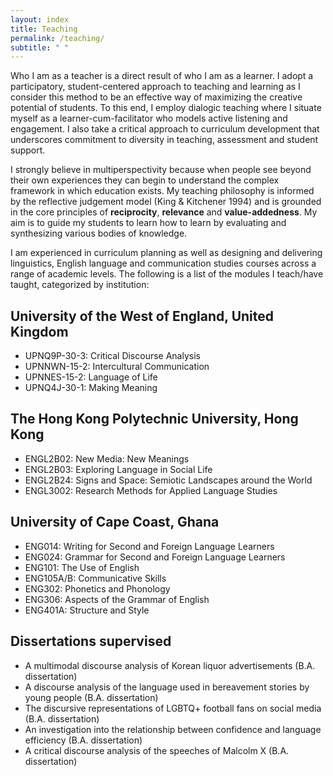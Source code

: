 ```yaml
---
layout: index
title: Teaching
permalink: /teaching/
subtitle: " "
---
```

Who I am as a teacher is a direct result of who I am as a learner. I adopt a participatory, student-centered approach to teaching and learning as I consider this method to be an effective way of maximizing the creative potential of students. To this end, I employ dialogic teaching where I situate myself as a learner-cum-facilitator who models active listening and engagement. I also take a critical approach to curriculum development that underscores commitment to diversity in teaching, assessment and student support.

I strongly believe in multiperspectivity because when people see beyond their own experiences they can begin to understand the complex framework in which education exists. My teaching philosophy is informed by the reflective judgement model (King & Kitchener 1994) and is grounded in the core principles of **reciprocity**, **relevance** and **value-addedness**. My aim is to guide my students to learn how to learn by evaluating and synthesizing various bodies of knowledge.

I am experienced in curriculum planning as well as designing and delivering linguistics, English language and communication studies courses across a range of academic levels. The following is a list of the modules I teach/have taught, categorized by institution:

## University of the West of England, United Kingdom

* UPNQ9P-30-3: Critical Discourse Analysis
* UPNNWN-15-2: Intercultural Communication
* UPNNES-15-2: Language of Life
* UPNQ4J-30-1: Making Meaning

## The Hong Kong Polytechnic University, Hong Kong

* ENGL2B02: New Media: New Meanings
* ENGL2B03: Exploring Language in Social Life
* ENGL2B24: Signs and Space: Semiotic Landscapes around the World
* ENGL3002: Research Methods for Applied Language Studies

## University of Cape Coast, Ghana

* ENG014: Writing for Second and Foreign Language Learners
* ENG024: Grammar for Second and Foreign Language Learners
* ENG101: The Use of English
* ENG105A/B: Communicative Skills
* ENG302: Phonetics and Phonology
* ENG306: Aspects of the Grammar of English
* ENG401A: Structure and Style

## Dissertations supervised

* A multimodal discourse analysis of Korean liquor advertisements (B.A. dissertation)
* A discourse analysis of the language used in bereavement stories by young people  (B.A. dissertation)
* The discursive representations of LGBTQ+ football fans on social media (B.A. dissertation)
* An investigation into the relationship between confidence and language efficiency (B.A. dissertation)
* A critical discourse analysis of the speeches of Malcolm X (B.A. dissertation)